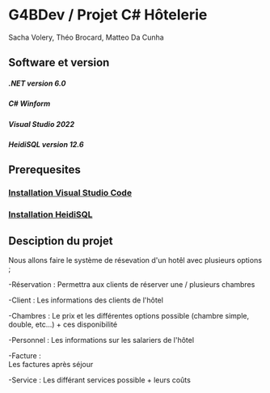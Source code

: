 # G4BDev / Projet C# Hôtelerie
Sacha Volery, Théo Brocard, Matteo Da Cunha

## Software et version 

##### .NET version 6.0
##### C# Winform
##### Visual Studio 2022
##### HeidiSQL version 12.6

## Prerequesites

### [Installation Visual Studio Code](https://learn.microsoft.com/en-us/visualstudio/install/install-visual-studio?view=vs-2022) 
### [Installation HeidiSQL](https://www.heidisql.com/download.php)


## Desciption du projet 

Nous allons faire le système de résevation d'un hotêl avec plusieurs options ;

-Réservation : 
    Permettra aux clients de réserver une / plusieurs chambres

-Client : 
    Les informations des clients de l'hôtel

-Chambres : 
    Le prix et les différentes options possible (chambre simple, double, etc...) + ces disponibilité

-Personnel :
    Les informations sur les salariers de l'hôtel

-Facture :    
    Les factures après séjour

-Service : 
    Les différant services possible + leurs coûts

# 


